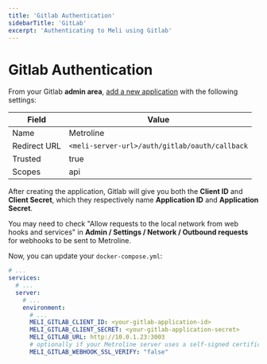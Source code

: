 ```yaml
---
title: 'Gitlab Authentication'
sidebarTitle: 'GitLab'
excerpt: 'Authenticating to Meli using Gitlab'
---
```


# Gitlab Authentication

From your Gitlab **admin area**, [add a new application](https://docs.gitlab.com/ee/integration/oauth_provider.html#adding-an-application-through-the-profile) with the following settings:

| Field | Value |
| ---- | ---- |
| Name   | Metroline | 
| Redirect URL | `<meli-server-url>/auth/gitlab/oauth/callback` |
| Trusted | true |
| Scopes | api |

After creating the application, Gitlab will give you both the **Client ID** and **Client Secret**, which they respectively name **Application ID** and **Application Secret**.

<div class="blockquote" data-props='{ "mod": "warning" }'>

You may need to check "Allow requests to the local network from web hooks and services" in **Admin / Settings / Network / Outbound requests** for webhooks to be sent to Metroline.

</div>

Now, you can update your `docker-compose.yml`:

<div class="code-group" data-props='{ "lineNumbers": ["true"] }'>

```yaml
# ...
services:
  # ...
  server:
    # ...
    environment:
      # ...
      MELI_GITLAB_CLIENT_ID: <your-gitlab-application-id>
      MELI_GITLAB_CLIENT_SECRET: <your-gitlab-application-secret>
      MELI_GITLAB_URL: http://10.0.1.23:3003
      # optionally if your Metroline server uses a self-signed certificate
      MELI_GITLAB_WEBHOOK_SSL_VERIFY: "false"
```

</div>

